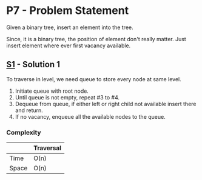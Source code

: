 # P7 - Problem Statement
Given a binary tree, insert an element into the tree.

Since, it is a binary tree, the position of element don't really matter. Just insert element where ever first vacancy available.
## [S1](https://github.com/Lakshitnagar/DS-ALGO/blob/master/ds/binaryTree/p7/S1.java) - Solution 1
To traverse in level, we need queue to store every node at same level.
1. Initiate queue with root node.
2. Until queue is not empty, repeat #3 to #4.
3. Dequeue from queue, if either left or right child not available insert there and return.
4. If no vacancy, enqueue all the available nodes to the queue. 

### Complexity

|               | Traversal     |
| ------------- | ------------- |
| Time          | O(n)          |
| Space         | O(n)          |
